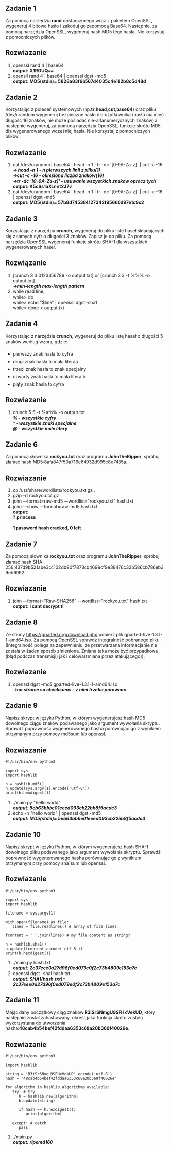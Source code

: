 ## Zadanie 1

Za pomocą narzędzia **rand** dostarczonego wraz z pakietem OpenSSL, wygeneruj 4 bitowe hasło i zakoduj go zapomocą  Base64.  Następnie,  za  pomocą  narzędzia OpenSSL,  wygeneruj  hash  MD5  tego  hasła.  Nie  korzystaj  z pomocniczych plików.

## Rozwiazanie

1. openssl rand 4 | base64\
**output: X1RGUQ==**
2. opensll rand 4 | base64 | openssl dgst -md5\
**output: MD5(stdin)= 5828a83f6b567d4035c4e182b8c5d48d**

## Zadanie 2

Korzystając z poleceń systemowych (np.**tr**,**head**,**cut**,**base64**) oraz pliku /dev/urandom wygeneruj bezpieczne hasło  dla  użytkownika  (hasło  ma  mieć  długość  16  znaków,  nie  może  posiadać  nie-alfanumerycznych  znaków)  a następnie wygeneruj, za  pomocą  narzędzia OpenSSL, funkcję  skrótu MD5 dla wygenerowanego wcześniej hasła. Nie korzystaj z pomocniczych plików.

## Rozwiazanie

1. cat /dev/urandom | base64 | head -n 1 | tr -dc '[0-9A-Za-z]' | cut -c -16\
***-> head -n 1 - n pierwszych linii z pliku(1)***\
***->cut -c -16 - okreslona liczba znakow(16)***\
***->tr -dc '[0-9A-Za-z]' - usuwanie wszystkich znakow oprocz tych***\
**output: K5cSs1aXLnnt2J7v**
2. cat /dev/urandom | base64 | head -n 1 | tr -dc '[0-9A-Za-z]' | cut -c -16 | openssl dgst -md5\
**output: MD5(stdin)= 57b8d745384127342f95660d97e1c9c2**

## Zadanie 3 

Korzystając z narzędzia **crunch**, wygeneruj do pliku listę haseł składających się z samych cyfr o długości 3 znaków. Zapisz je do pliku. Za pomocą narzędzia OpenSSL wygeneruj funkcje skrótu SHA-1 dla wszystkich wygenerowanych haseł.

## Rozwiązanie

1. [crunch 3 3 0123456789 -o output.txt] or [crunch 3 3 -t %%% -o output.txt]<br/>
***->min-length max-length pattern***
2. while read line;                                                       
while> do                           
while> echo "$line" | openssl dgst -sha1\
while> done < output.txt   

## Zadanie 4

Korzystając z narzędzia **crunch**, wygeneruj do pliku listę haseł o długości 5 znaków według wzoru, gdzie:
* pierwszy znak hasła to cyfra
* drugi znak hasła to mała literaa
* trzeci znak hasła to znak specjalny
* czwarty znak hasła to mała litera b
* piąty znak hasła to cyfra

## Rozwiazanie

1. crunch 5 5 -t %a^b% -o output.txt<br/>
***% - wszystkie cyfry<br/>^ - wszystkie znaki specjalne<br/>@ - wszystkie male litery***


## Zadanie 6

Za pomocą słownika **rockyou.txt** oraz programu **JohnTheRipper**, spróbuj złamać hash MD5:8afa847f50a716e64932d995c8e7435a.

## Rozwiazanie

1. cp /usr/share/wordlists/rockyou.txt.gz .
2. gzip -d rockyou.txt.gz
3. john --format=raw-md5 --wordlist="rockyou.txt" hash.txt
4. john --show --format=raw-md5 hash.txt<br/>
**output: <br/>?:princess<br/><br/>1 password hash cracked, 0 left**

## Zadanie 7

Za pomocą słownika **rockyou.txt** oraz programu **JohnTheRipper**, spróbuj złamać hash SHA-256:437d9b521abe3c4102db90f7873cb4699cf9e38476c32b586cb786eb39eb6992.

## Rozwiazanie

1. john --format="Raw-SHA256" --wordlist="rockyou.txt" hash.txt<br/>
**output: i cant decrypt t!**

## Zadanie 8

Ze strony https://gparted.org/download.php pobierz plik gparted-live-1.3.1-1-amd64.iso. Za pomocą OpenSSL sprawdź integralność pobranego pliku. (Integralność polega na zapewnieniu, że przetwarzana informacjanie nie została w żaden sposób zmieniona. Zmiana taka może być przypadkowa (błąd podczas transmisji) jak i celowa(zmiana przez atakującego)).

## Rozwiazanie

1. openssl dgst -md5 gparted-live-1.3.1-1-amd64.iso<br/>
***->na stronie sa checksums - z nimi trzeba porownac***

## Zadanie 9

Napisz skrypt w języku Python, w którym wygenerujesz hash MD5 dowolnego ciągu znaków podawanego jako argument wywołania skryptu. Sprawdź poprawność wygenerowanego hasha porównując go z wynikiem otrzymanym przy pomocy md5sum lub openssl.

## Rozwiazanie

```
#!/usr/bin/env python3

import sys
import hashlib

h = hashlib.md5()
h.update(sys.argv[1].encode('utf-8'))
print(h.hexdigest())
```

1. ./main.py "hello world"<br/>
***output: 5eb63bbbe01eeed093cb22bb8f5acdc3***
2. echo -n "hello world" | openssl dgst -md5<br/>
***output: MD5(stdin)= 5eb63bbbe01eeed093cb22bb8f5acdc3***

## Zadanie 10

Napisz skrypt w języku Python, w którym wygenerujesz hash SHA-1 dowolnego pliku podawanego jako argument wywołania  skryptu.  Sprawdź  poprawność  wygenerowanego  hasha  porównując  go  z  wynikiem  otrzymanym  przy pomocy sha1sum lub openssl.

## Rozwiazanie

```
#!/usr/bin/env python3

import sys
import hashlib

filename = sys.argv[1]

with open(filename) as file:
   lines = file.readlines() # array of file lines

fcontent = ' '.join(lines) # my file content as string?

h = hashlib.sha1()
h.update(fcontent.encode('utf-8'))
print(h.hexdigest())
```

1. ./main.py hash.txt<br/>
***output: 2c37eee0a27d96f0ed079e0f2c73b4809e153a7c***
2. openssl dgst -sha1 hash.txt<br/>
***output: SHA1(hash.txt)= 2c37eee0a27d96f0ed079e0f2c73b4809e153a7c***

## Zadanie 11

Mając dany początkowy ciąg znaków **R3iSrSNmgU9SFHxVekUD**, który następnie został zahashowany, określ, jaka funkcja skrótu została wykorzystana do utworzenia hasha:**48cab4b54bef42fddaa6353c68a20b369f40026e**.

## Rozwiazanie

```
#!/usr/bin/env python3

import hashlib

string = 'R3iSrSNmgU9SFHxVekUD'.encode('utf-8')
hash = '48cab4b54bef42fddaa6353c68a20b369f40026e'

for algorithm in hashlib.algorithms_available:
   try: # try
      h = hashlib.new(algorithm)
      h.update(string)

      if hash == h.hexdigest():
         print(algorithm)

   except: # catch
      pass
```

1. ./main.py<br/>
***output: ripemd160***




